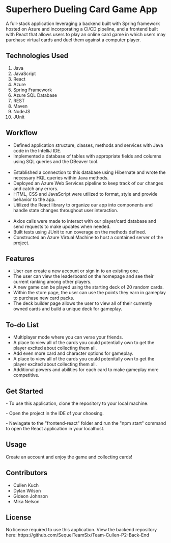 # Superhero Dueling Card Game App

<p>A full-stack application leveraging a backend built with Spring framework hosted on Azure and incorporating a CI/CD pipeline, and a frontend built with React that allows users to play an online card game in which users may purchase virtual cards and duel them against a computer player.</p>

<h2>Technologies Used</h2>
<ol>
  <li>Java</li>  
  <li>JavaScript</li>  
  <li>React</li>  
  <li>Azure</li>  
  <li>Spring Framework</li>  
  <li>Azure SQL Database</li>  
  <li>REST</li>  
  <li>Maven</li>  
  <li>NodeJS</li>  
  <li>JUnit</li>  
 </ol>
 
 
<h2>Workflow</h2>
<ul>
<li>Defined application structure, classes, methods and services with Java code in the IntelliJ IDE.</li>
<li>Implemented a database of tables with appropriate fields and columns using SQL queries and the DBeaver tool.</li> 
<li>Established a connection to this database using Hibernate and wrote the necessary HQL queries within Java methods.</li>
<li>Deployed an Azure Web Services pipeline to keep track of our changes and catch any errors.</li>
<li>HTML, CSS and JavaScript were utilized to format, style and provide behavior to the app.</li>
<li>Utilized the React library to organize our app into components and handle state changes throughout user interaction.</li> 
<li>Axios calls were made to interact with our player/card database and send requests to make updates when needed.</li>
<li>Built tests using JUnit to run coverage on the methods defined.</li>
<li>Constructed an Azure Virtual Machine to host a contained server of the project.</li>
</ul>

<h2>Features</h2>
<ul>
  <li>User can create a new account or sign in to an existing one.</li>
  <li>The user can view the leaderboard on the homepage and see their current ranking among other players.</li>
  <li>A new game can be played using the starting deck of 20 random cards.</li>
  <li>Within the store page, the user can use the points they earn in gameplay to purchase new card packs.</li>
  <li>The deck builder page allows the user to view all of their currently owned cards and build a unique deck for gameplay.</li>
</ul>
  
<h2>To-do List</h2>
<ul>
  <li>Multiplayer mode where you can verse your friends.</li>
  <li>A place to view all of the cards you could potentially own to get the player excited about collecting them all.</li>
  <li>Add even more card and character options for gameplay.</li>
  <li>A place to view all of the cards you could potenitally own to get the player excited about collecting them all.</li>
  <li>Additional powers and abilities for each card to make gameplay more competitive.</li>
</ul>
  

<h2>Get Started</h2>
<p>- To use this application, clone the repository to your local machine.</p>
<p>- Open the project in the IDE of your choosing.</p>
<p>- Naviagate to the "frontend-react" folder and run the "npm start" command to open the React application in your localhost.</p>
  
<h2>Usage</h2>
<p>Create an account and enjoy the game and collecting cards!</p>
  
<h2>Contributors</h2>
<ul>
  <li>Cullen Kuch</li>
  <li>Dylan Wilson</li>
  <li>Gideon Johnson</li>
  <li>Mika Nelson</li>
</ul>
  
<h2>License</h2>
<p>No license required to use this application. View the backend repository here: https://github.com/SequelTeamSix/Team-Cullen-P2-Back-End</p>
 

